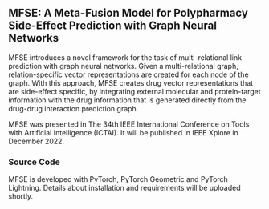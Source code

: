 ## MFSE: A Meta-Fusion Model for Polypharmacy Side-Effect Prediction with Graph Neural Networks

MFSE introduces a novel framework for the task of multi-relational link prediction with graph neural networks. Given a multi-relational graph, relation-specific vector representations are created for each node of the graph. With this approach, MFSE creates drug vector representations that are side-effect specific, by integrating external molecular and protein-target information with the drug information that is generated directly from the drug-drug interaction prediction graph.

MFSE was presented in The 34th IEEE International Conference on Tools with Artificial Intelligence (ICTAI). It will be published in IEEE Xplore in December 2022.

### Source Code

MFSE is developed with PyTorch, PyTorch Geometric and PyTorch Lightning. Details about installation and requirements will be uploaded shortly.
